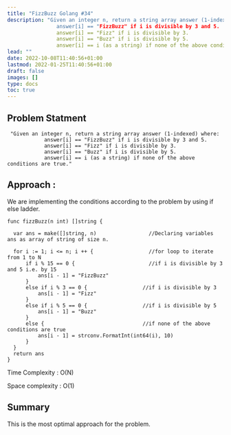 ```yaml
---
title: "FizzBuzz Golang #34"
description: "Given an integer n, return a string array answer (1-indexed) where:
                answer[i] == "FizzBuzz" if i is divisible by 3 and 5.
                answer[i] == "Fizz" if i is divisible by 3.
                answer[i] == "Buzz" if i is divisible by 5.
                answer[i] == i (as a string) if none of the above conditions are true."
lead: ""
date: 2022-10-08T11:40:56+01:00
lastmod: 2022-01-25T11:40:56+01:00
draft: false
images: []
type: docs
toc: true
---
```


## Problem Statment 
     "Given an integer n, return a string array answer (1-indexed) where:
                answer[i] == "FizzBuzz" if i is divisible by 3 and 5.
                answer[i] == "Fizz" if i is divisible by 3.
                answer[i] == "Buzz" if i is divisible by 5.
                answer[i] == i (as a string) if none of the above conditions are true."



## Approach  :

We are implementing the conditions according to the problem by using if else ladder.

    func fizzBuzz(n int) []string {
    
      var ans = make([]string, n)                 //Declaring variables ans as array of string of size n.

      for i := 1; i <= n; i ++ {                  //for loop to iterate from 1 to N
          if i % 15 == 0 {                        //if i is divisible by 3 and 5 i.e. by 15
              ans[i - 1] = "FizzBuzz"
          } 
          else if i % 3 == 0 {                  //if i is divisible by 3 
              ans[i - 1] = "Fizz"
          } 
          else if i % 5 == 0 {                  //if i is divisible by 5
              ans[i - 1] = "Buzz"
          } 
          else {                                //if none of the above conditions are true      
              ans[i - 1] = strconv.FormatInt(int64(i), 10)
          }
      }
      return ans
    }


Time Complexity : O(N)

Space complexity : O(1)


## Summary

This is the most optimal approach for the problem.
